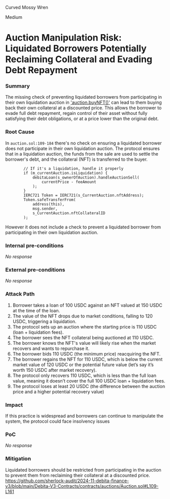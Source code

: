 Curved Mossy Wren

Medium

# Auction Manipulation Risk: Liquidated Borrowers Potentially Reclaiming Collateral and Evading Debt Repayment

### Summary

The missing check of preventing liquidated borrowers from participating in their own liquidation auction in ['auction.buyNFT()'](https://github.com/sherlock-audit/2024-11-debita-finance-v3/blob/main/Debita-V3-Contracts/contracts/auctions/Auction.sol#L109-L184) can lead to them buying back their own collateral at a discounted price. This allows the borrower to evade full debt repayment, regain control of their asset without fully satisfying their debt obligations, or at a price lower than the original debt.

### Root Cause

In `auction.sol:109-184` there's no check on ensuring a liquidated borrower does not participate in their own liquidation auction.
The protocol ensures that in a liquidation auction, the funds from the sale are used to settle the borrower's debt, and the collateral (NFT) is transferred to the buyer.
```solidity
        // If it's a liquidation, handle it properly
        if (m_currentAuction.isLiquidation) {
            debitaLoan(s_ownerOfAuction).handleAuctionSell(
                currentPrice - feeAmount
            );
        }
        IERC721 Token = IERC721(s_CurrentAuction.nftAddress);
        Token.safeTransferFrom(
            address(this),
            msg.sender,
            s_CurrentAuction.nftCollateralID
        );
```
However it does not include a check to prevent a liquidated borrower from participating in their own liquidation auction.

### Internal pre-conditions

_No response_

### External pre-conditions

_No response_

### Attack Path

1. Borrower takes a loan of 100 USDC against an NFT valued at 150 USDC at the time of the loan.
2. The value of the NFT drops due to market conditions, falling to 120 USDC, triggering a liquidation.
3. The protocol sets up an auction where the starting price is 110 USDC (loan + liquidation fees).
4. The borrower sees the NFT collateral being auctioned at 110 USDC.
5. The borrower knows the NFT's value will likely rise when the market recovers and wants to repurchase it.
6. The borrower bids 110 USDC (the minimum price) reacquiring the NFT.
7. The borrower regains the NFT for 110 USDC, which is below the current market value of 120 USDC or the potential future value (let’s say it’s worth 150 USDC after market recovery).
8. The protocol only recovers 110 USDC, which is less than the full loan value, meaning it doesn’t cover the full 100 USDC loan + liquidation fees.
9. The protocol loses at least 20 USDC (the difference between the auction price and a higher potential recovery value)

### Impact

If this practice is widespread and borrowers can continue to manipulate the system, the protocol could face insolvency issues

### PoC

_No response_

### Mitigation

Liquidated borrowers should be restricted from participating in the auction to prevent them from reclaiming their collateral at a discounted price.
https://github.com/sherlock-audit/2024-11-debita-finance-v3/blob/main/Debita-V3-Contracts/contracts/auctions/Auction.sol#L109-L161